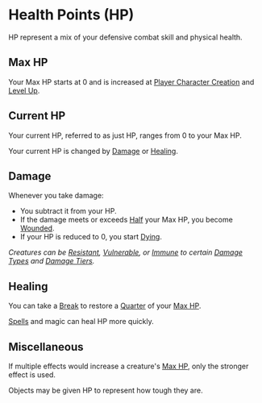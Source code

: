 # Health Points (HP)

HP represent a mix of your defensive combat skill and physical health.

## Max HP

Your Max HP starts at 0 and is increased at [Player Character Creation](../../Character%20Creation/Player%20Character%20Creation.md) and [Level Up](../Progression/Level.md#Level%20Up).

## Current HP

Your current HP, referred to as just HP, ranges from 0 to your Max HP.

Your current HP is changed by [Damage](#Damage) or [Healing](#Healing).

## Damage

Whenever you take damage:

- You subtract it from your HP.
- If the damage meets or exceeds [Half](../../Game%20Procedures/Core%20Procedures/Half.md) your Max HP, you become [Wounded](../../Game%20Procedures/Conditions/Wounded.md).
- If your HP is reduced to 0, you start [Dying](../../Game%20Procedures/Conditions/Dying.md).

*Creatures can be [Resistant](../../Game%20Procedures/Conditions/Resistant.md), [Vulnerable](../../Game%20Procedures/Conditions/Vulnerable.md), or [Immune](../../Game%20Procedures/Conditions/Immune.md) to certain [Damage Types](../../Game%20Procedures/Combat/Damage/Damage%20Types/{Damage%20Types}.md) and [Damage Tiers](../../Game%20Procedures/Combat/Damage/Damage%20Tiers/{Damage%20Tiers}.md).*

## Healing

You can take a [Break](../../Game%20Procedures/Core%20Procedures/Break.md) to restore a [Quarter](../../Game%20Procedures/Core%20Procedures/Half.md) of your [Max HP](#Max%20HP).

[Spells](../../Magic/Spells.md) and magic can heal HP more quickly.

## Miscellaneous

If multiple effects would increase a creature's [Max HP](#Max%20HP), only the stronger effect is used.

Objects may be given HP to represent how tough they are.
